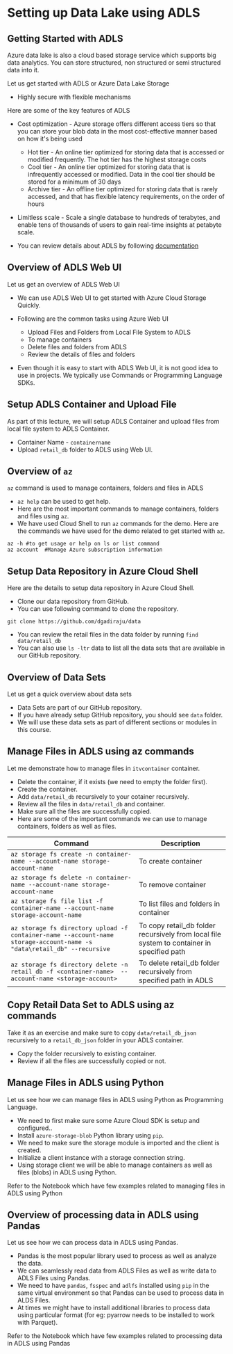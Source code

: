 # Setting up Data Lake using ADLS

## Getting Started with ADLS

Azure data lake is also a cloud based storage service which supports big data analytics. You can store structured, non structured or semi structured data into it.

Let us get started with ADLS or Azure Data Lake Storage

* Highly secure with flexible mechanisms

Here are some of the key features of ADLS

* Cost optimization -
Azure storage offers different access tiers so that you can store your blob data in the most cost-effective manner based on how it's being used

  * Hot tier - An online tier optimized for storing data that is accessed or modified frequently. The hot tier has the highest storage costs
  * Cool tier - An online tier optimized for storing data that is infrequently accessed or modified. Data in the cool tier should be stored for a minimum of 30 days
  * Archive tier - An offline tier optimized for storing data that is rarely accessed, and that has flexible latency requirements, on  the order of hours

* Limitless scale - Scale a single database to hundreds of terabytes, and enable tens of thousands of users to gain real-time insights at petabyte scale.
* You can review details about ADLS by following [documentation](https://azure.microsoft.com/en-in/products/storage/data-lake-storage/#overview)


## Overview of ADLS Web UI

Let us get an overview of ADLS Web UI

* We can use ADLS Web UI to get started with Azure Cloud Storage Quickly.

* Following are the common tasks using Azure Web UI

  * Upload Files and Folders from Local File System to ADLS
  * To manage containers 
  * Delete files and folders from ADLS
  * Review the details of files and folders

* Even though it is easy to start with ADLS Web UI, it is not good idea to use in projects. We typically use Commands or Programming Language SDKs.

## Setup ADLS Container and Upload File

As part of this lecture, we will setup ADLS Container and upload files from local file system to ADLS Container.

* Container Name - `containername`
* Upload `retail_db` folder to ADLS using Web UI.

## Overview of `az`

`az` command is used to manage containers, folders and files in ADLS

* `az help` can be used to get help.
* Here are the most important commands to manage containers, folders and files using `az`.
* We have used Cloud Shell to run `az` commands for the demo. Here are the commands we have used for the demo related to get started with `az`.

```
az -h #to get usage or help on ls or list command
az account  #Manage Azure subscription information

```

## Setup Data Repository in Azure Cloud Shell

Here are the details to setup data repository in Azure Cloud Shell.

* Clone our data repository from GitHub.
* You can use following command to clone the repository.

 `git clone https://github.com/dgadiraju/data`
* You can review the retail files in the data folder by running `find data/retail_db`
* You can also use `ls -ltr` data to list all the data sets that are available in our GitHub repository.

## Overview of Data Sets
Let us get a quick overview about data sets
* Data Sets are part of our GitHub repository.
* If you have already setup GitHub repository, you should see `data` folder.
* We will use these data sets as part of different sections or modules in this course.

## Manage Files in ADLS using az commands

Let me demonstrate how to manage files in `itvcontainer` container.
* Delete the container, if it exists (we need to empty the folder first).
* Create the container.
* Add `data/retail_db` recursively to your cotainer recursively.
* Review all the files in `data/retail_db` and container.
* Make sure all the files are successfully copied.
* Here are some of the important commands we can use to manage containers, folders as well as files.

|Command|Description|
|---|---|
|`az storage fs create -n container-name --account-name storage-account-name`|To create container|
|`az storage fs delete -n container-name --account-name storage-account-name`|To remove container|
|`az storage fs file list -f container-name --account-name storage-account-name`|To list files and folders in container|
|`az storage fs directory upload -f container-name --account-name storage-account-name -s "data\retail_db" --recursive`|To copy retail_db folder recursively from local file system to container in specified path|
|`az storage fs directory delete -n retail_db -f <container-name>  --account-name <storage-account>`|To delete retail_db folder recursively from specified path in ADLS|

## Copy Retail Data Set to ADLS using az commands

Take it as an exercise and make sure to copy `data/retail_db_json` recursively to a `retail_db_json` folder in your ADLS container.

* Copy the folder recursively to existing container.
* Review if all the files are successfully copied or not.


## Manage Files in ADLS using Python

Let us see how we can manage files in ADLS using Python as Programming Language.

* We need to first make sure some Azure Cloud SDK is setup and configured..
* Install `azure-storage-blob` Python library using `pip`.
* We need to make sure the storage module is imported and the client is created.
* Initialize a client instance with a storage connection string.
* Using storage client we will be able to manage containers as well as files (blobs) in ADLS using Python.


Refer to the Notebook which have few examples related to managing files in ADLS using Python

## Overview of processing data in ADLS using Pandas

Let us see how we can process data in ADLS using Pandas.
* Pandas is the most popular library used to process as well as analyze the data.
* We can seamlessly read data from ADLS Files as well as write data to ADLS Files using Pandas.
* We need to have `pandas`, `fsspec` and `adlfs` installed using `pip` in the same virtual environment so that Pandas can be used to process data in ALDS Files.
* At times we might have to install additional libraries to process data using particular format (for eg: pyarrow needs to be installed to work with Parquet).

Refer to the Notebook which have few examples related to processing data in ADLS using Pandas





